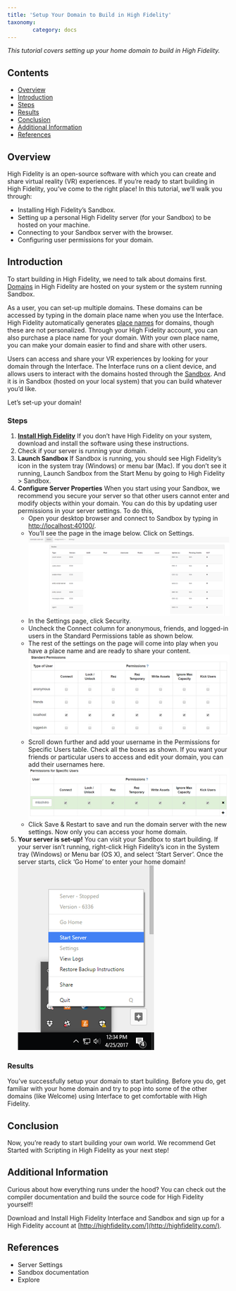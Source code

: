 ```yaml
---
title: 'Setup Your Domain to Build in High Fidelity'
taxonomy:
        category: docs
---
```


*This tutorial covers setting up your home domain to build in High Fidelity.*

## Contents

* [Overview](#overview)
* [Introduction](#introduction)
* [Steps](#steps)
* [Results](#results)
* [Conclusion](#conclusion)
* [Additional Information](#additional-information)
* [References](#references)

## Overview

High Fidelity is an open-source software with which you can create and share virtual reality (VR) experiences. If you’re ready to start building in High Fidelity, you’ve come to the right place! In this tutorial, we’ll walk you through:

* Installing High Fidelity’s Sandbox.
* Setting up a personal High Fidelity server (for your Sandbox) to be hosted on your machine.
* Connecting to your Sandbox server with the browser.
* Configuring user permissions for your domain.

## Introduction

To start building in High Fidelity, we need to talk about domains first. [Domains](../../get-started/what-is-high-fidelity/how-it-works) in High Fidelity are hosted on your system or the system running Sandbox.

As a user, you can set-up multiple domains. These domains can be accessed by typing in the domain place name when you use the Interface. High Fidelity automatically generates [place names](../../create-and-explore/start-working-in-your-sandbox/place-names) for domains, though these are not personalized. Through your High Fidelity account, you can also purchase a place name for your domain. With your own place name, you can make your domain easier to find and share with other users.

Users can access and share your VR experiences by looking for your domain through the Interface. The Interface runs on a client device, and allows users to interact with the domains hosted through the [Sandbox](../../get-started/what-is-high-fidelity/how-it-works). And it is in Sandbox (hosted on your local system) that you can build whatever you’d like.

Let’s set-up your domain!

### Steps

1. [**Install High Fidelity**](../../get-started/installation)
   If you don’t have High Fidelity on your system, download and install the software using these instructions.
2. Check if your server is running your domain.
3. **Launch Sandbox**
   If Sandbox is running, you should see High Fidelity’s icon in the system tray (Windows) or menu bar (Mac). If you don’t see it running, Launch Sandbox from the Start Menu by going to High Fidelity > Sandbox.
4. **Configure Server Properties**
   When you start using your Sandbox, we recommend you secure your server so that other users cannot enter and modify objects within your domain. You can do this by updating user permissions in your server settings. To do this,
   * Open your desktop browser and connect to Sandbox by typing in [http://localhost:40100/](http://localhost:40100/).
   * You’ll see the page in the image below. Click on Settings. ![](setup_domain_to_build_sandboxsettings.PNG)
   * In the Settings page, click Security.
   * Uncheck the Connect column for anonymous, friends, and logged-in users in the Standard Permissions table as shown below.
   * The rest of the settings on the page will come into play when you have a place name and are ready to share your content.![](setup_domain_to_build_useraccess01.PNG)
   * Scroll down further and add your username in the Permissions for Specific Users table. Check all the boxes as shown. If you want your friends or particular users to access and edit your domain, you can add their usernames here. ![](setup_domain_to_build_useraccess02.PNG)
   * Click Save & Restart to save and run the domain server with the new settings. Now only you can access your home domain.
5. **Your server is set-up!**
   You can visit your Sandbox to start building. If your server isn’t running, right-click High Fidelity’s icon in the System tray (Windows) or Menu bar (OS X), and select ‘Start Server’. Once the server starts, click ‘Go Home’ to enter your home domain!![](setup_domain_to_build_serversettings.PNG)

### Results

You’ve successfully setup your domain to start building. Before you do, get familiar with your home domain and try to pop into some of the other domains (like Welcome) using Interface to get comfortable with High Fidelity.


## Conclusion

Now, you’re ready to start building your own world. We recommend Get Started with Scripting in High Fidelity as your next step!


## Additional Information

Curious about how everything runs under the hood? You can check out the compiler documentation and build the source code for High Fidelity yourself!

Download and Install High Fidelity Interface and Sandbox  and sign up for a High Fidelity account at [http://highfidelity.com/](http://highfidelity.com/).


## References

* Server Settings
* Sandbox documentation
* Explore
